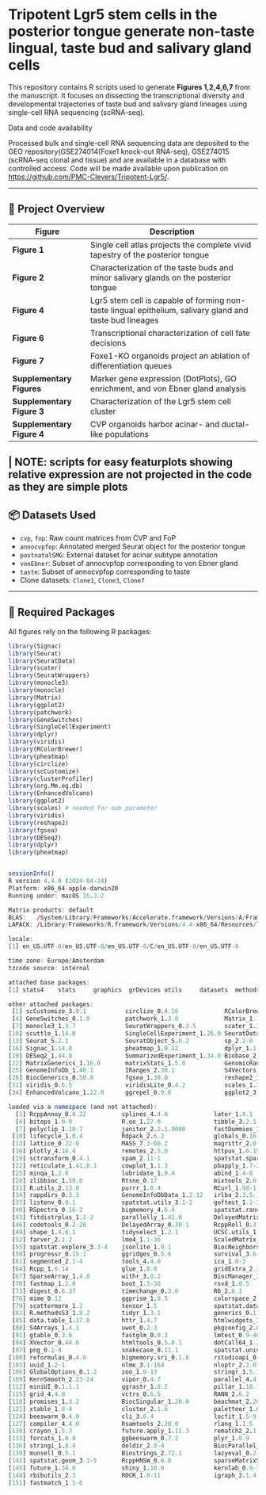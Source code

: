 
#  Tripotent Lgr5 stem cells in the posterior tongue generate non-taste lingual, taste bud and salivary gland cells

This repository contains R scripts used to generate **Figures 1,2,4,6,7** from the manuscript. It focuses on dissecting the transcriptional diversity and developmental trajectories of taste bud and salivary gland lineages using single-cell RNA sequencing (scRNA-seq).

Data and code availability 

Processed bulk and single-cell RNA sequencing data are deposited to the GEO repository(GSE274014(Foxe1 knock-out RNA-seq), GSE274015 (scRNA-seq clonal and tissue)  and are available in a database with controlled access. Code will be made available upon publication on https://github.com/PMC-Clevers/Tripotent-Lgr5/.

---

## 📁 Project Overview

| Figure | Description |
|--------|-------------|
| **Figure 1** | Single cell atlas projects the complete vivid tapestry of the posterior tongue |
| **Figure 2** | Characterization of the taste buds and minor salivary glands on the posterior tongue |
| **Figure 4** | Lgr5 stem cell is capable of forming non-taste lingual epithelium, salivary gland and taste bud lineages|
| **Figure 6** | Transcriptional characterization of cell fate decisions|
| **Figure 7** | Foxe1-KO organoids project an ablation of differentiation queues|
| **Supplementary Figures** | Marker gene expression (DotPlots), GO enrichment, and von Ebner gland analysis |
| **Supplementary Figure 3**  | Characterization of the Lgr5 stem cell cluster |
| **Supplementary Figure 4** | CVP organoids harbor acinar- and ductal-like populations |
|
NOTE: scripts for easy featurplots showing relative expression are not projected in the code as they are simple plots
---

## 📦 Datasets Used

- `cvp`, `fop`: Raw count matrices from CVP and FoP
- `annocvpfop`: Annotated merged Seurat object for the posterior tongue
- `postnatalSMG`: External dataset for acinar subtype annotation
- `vonEbner`: Subset of annocvpfop corresponding to von Ebner gland
- `taste`: Subset of annocvpfop corresponding to taste
- Clone datasets: `Clone1`, `Clone3`, `Clone7`

---

## 🧪 Required Packages

All figures rely on the following R packages:

```r
library(Signac)
library(Seurat)
library(SeuratData)
library(scater)
library(SeuratWrappers)
library(monocle3)
library(monocle)
library(Matrix)
library(ggplot2)
library(patchwork)
library(GeneSwitches)
library(SingleCellExperiment)
library(dplyr)
library(viridis)
library(RColorBrewer)
library(pheatmap)
library(circlize)
library(scCustomize)
library(clusterProfiler)
library(org.Mm.eg.db)
library(EnhancedVolcano)
library(ggplot2)
library(scales) # needed for oob parameter
library(viridis)
library(reshape2)
library(fgsea)
library(DESeq2)
library(dplyr)
library(pheatmap)


sessionInfo()
R version 4.4.0 (2024-04-24)
Platform: x86_64-apple-darwin20
Running under: macOS 15.3.2

Matrix products: default
BLAS:   /System/Library/Frameworks/Accelerate.framework/Versions/A/Frameworks/vecLib.framework/Versions/A/libBLAS.dylib 
LAPACK: /Library/Frameworks/R.framework/Versions/4.4-x86_64/Resources/lib/libRlapack.dylib;  LAPACK version 3.12.0

locale:
[1] en_US.UTF-8/en_US.UTF-8/en_US.UTF-8/C/en_US.UTF-8/en_US.UTF-8

time zone: Europe/Amsterdam
tzcode source: internal

attached base packages:
[1] stats4    stats     graphics  grDevices utils     datasets  methods   base     

other attached packages:
 [1] scCustomize_3.0.1           circlize_0.4.16             RColorBrewer_1.1-3         
 [4] GeneSwitches_0.1.0          patchwork_1.3.0             Matrix_1.7-0               
 [7] monocle3_1.3.7              SeuratWrappers_0.3.5        scater_1.32.1              
[10] scuttle_1.14.0              SingleCellExperiment_1.26.0 SeuratData_0.2.2.9001      
[13] Seurat_5.2.1                SeuratObject_5.0.2          sp_2.2-0                   
[16] Signac_1.14.0               pheatmap_1.0.12             dplyr_1.1.4                
[19] DESeq2_1.44.0               SummarizedExperiment_1.34.0 Biobase_2.64.0             
[22] MatrixGenerics_1.16.0       matrixStats_1.5.0           GenomicRanges_1.56.2       
[25] GenomeInfoDb_1.40.1         IRanges_2.38.1              S4Vectors_0.42.1           
[28] BiocGenerics_0.50.0         fgsea_1.30.0                reshape2_1.4.4             
[31] viridis_0.6.5               viridisLite_0.4.2           scales_1.3.0               
[34] EnhancedVolcano_1.22.0      ggrepel_0.9.6               ggplot2_3.5.1              

loaded via a namespace (and not attached):
  [1] RcppAnnoy_0.0.22          splines_4.4.0             later_1.4.1              
  [4] bitops_1.0-9              R.oo_1.27.0               tibble_3.2.1             
  [7] polyclip_1.10-7           janitor_2.2.1.9000        fastDummies_1.7.5        
 [10] lifecycle_1.0.4           Rdpack_2.6.2              globals_0.16.3           
 [13] lattice_0.22-6            MASS_7.3-60.2             magrittr_2.0.3           
 [16] plotly_4.10.4             remotes_2.5.0             httpuv_1.6.15            
 [19] sctransform_0.4.1         spam_2.11-1               spatstat.sparse_3.1-0    
 [22] reticulate_1.41.0.1       cowplot_1.1.3             pbapply_1.7-2            
 [25] minqa_1.2.8               lubridate_1.9.4           abind_1.4-8              
 [28] zlibbioc_1.50.0           Rtsne_0.17                mixtools_2.0.0.1         
 [31] R.utils_2.13.0            purrr_1.0.4               RCurl_1.98-1.16          
 [34] rappdirs_0.3.3            GenomeInfoDbData_1.2.12   irlba_2.3.5.1            
 [37] listenv_0.9.1             spatstat.utils_3.1-2      goftest_1.2-3            
 [40] RSpectra_0.16-2           bigmemory_4.6.4           spatstat.random_3.3-2    
 [43] fitdistrplus_1.2-2        parallelly_1.42.0         DelayedMatrixStats_1.26.0
 [46] codetools_0.2-20          DelayedArray_0.30.1       RcppRoll_0.3.1           
 [49] shape_1.4.6.1             tidyselect_1.2.1          UCSC.utils_1.0.0         
 [52] farver_2.1.2              lme4_1.1-36               ScaledMatrix_1.12.0      
 [55] spatstat.explore_3.3-4    jsonlite_1.9.1            BiocNeighbors_1.22.0     
 [58] progressr_0.15.1          ggridges_0.5.6            survival_3.6-4           
 [61] segmented_2.1-4           tools_4.4.0               ica_1.0-3                
 [64] Rcpp_1.0.14               glue_1.8.0                gridExtra_2.3            
 [67] SparseArray_1.4.8         withr_3.0.2               BiocManager_1.30.25      
 [70] fastmap_1.2.0             boot_1.3-30               rsvd_1.0.5               
 [73] digest_0.6.37             timechange_0.3.0          R6_2.6.1                 
 [76] mime_0.12                 ggprism_1.0.5             colorspace_2.1-1         
 [79] scattermore_1.2           tensor_1.5                spatstat.data_3.1-4      
 [82] R.methodsS3_1.8.2         tidyr_1.3.1               generics_0.1.3           
 [85] data.table_1.17.0         httr_1.4.7                htmlwidgets_1.6.4        
 [88] S4Arrays_1.4.1            uwot_0.2.3                pkgconfig_2.0.3          
 [91] gtable_0.3.6              fastglm_0.0.3             lmtest_0.9-40            
 [94] XVector_0.44.0            htmltools_0.5.8.1         dotCall64_1.2            
 [97] png_0.1-8                 snakecase_0.11.1          spatstat.univar_3.1-2    
[100] reformulas_0.4.0          bigmemory.sri_0.1.8       rstudioapi_0.17.1        
[103] uuid_1.2-1                nlme_3.1-164              nloptr_2.2.0             
[106] GlobalOptions_0.1.2       zoo_1.8-13                stringr_1.5.1            
[109] KernSmooth_2.23-24        vipor_0.4.7               parallel_4.4.0           
[112] miniUI_0.1.1.1            ggrastr_1.0.2             pillar_1.10.1            
[115] grid_4.4.0                vctrs_0.6.5               RANN_2.6.2               
[118] promises_1.3.2            BiocSingular_1.20.0       beachmat_2.20.0          
[121] xtable_1.8-4              cluster_2.1.6             paletteer_1.6.0          
[124] beeswarm_0.4.0            cli_3.6.4                 locfit_1.5-9.12          
[127] compiler_4.4.0            Rsamtools_2.20.0          rlang_1.1.5              
[130] crayon_1.5.3              future.apply_1.11.3       rematch2_2.1.2           
[133] forcats_1.0.0             ggbeeswarm_0.7.2          plyr_1.8.9               
[136] stringi_1.8.4             deldir_2.0-4              BiocParallel_1.38.0      
[139] munsell_0.5.1             Biostrings_2.72.1         lazyeval_0.2.2           
[142] spatstat.geom_3.3-5       RcppHNSW_0.6.0            sparseMatrixStats_1.16.0 
[145] future_1.34.0             shiny_1.10.0              kernlab_0.9-33           
[148] rbibutils_2.3             ROCR_1.0-11               igraph_2.1.4             
[151] fastmatch_1.1-6     
